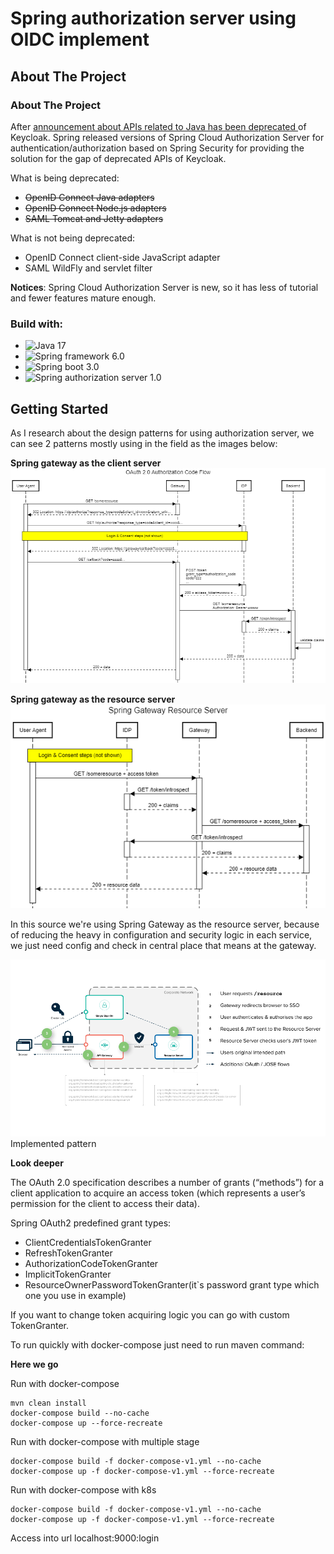 # Spring authorization server using OIDC implement

## About The Project

### About The Project

After [announcement about APIs related to Java has been deprecated ](https://www.keycloak.org/2022/02/adapter-deprecation)
of Keycloak. Spring released versions of Spring Cloud Authorization Server for authentication/authorization based on
Spring Security for providing the solution for the gap of deprecated APIs of Keycloak.

What is being deprecated:

- ~~OpenID Connect Java adapters~~
- ~~OpenID Connect Node.js adapters~~
- ~~SAML Tomcat and Jetty adapters~~

What is not being deprecated:

- OpenID Connect client-side JavaScript adapter
- SAML WildFly and servlet filter

**Notices**: Spring Cloud Authorization Server is new, so it has less of tutorial and fewer features mature enough.

### Build with:

- ![Java 17](https://img.shields.io/badge/Java17-ED8B00?style=for-the-badge&logo=java&logoColor=white)
- ![Spring framework 6.0](https://img.shields.io/badge/Spring%20framework%206.0-%236DB33F.svg?style=for-the-badge&logo=spring&logoColor=white)
- ![Spring boot 3.0](https://img.shields.io/badge/Spring%20boot%203.0-%236DB33F.svg?style=for-the-badge&logo=spring&logoColor=white)
- ![Spring authorization server 1.0](https://img.shields.io/badge/Spring%20authorization%20server%201.0-%236DB33F.svg?style=for-the-badge&logo=spring&logoColor=white)

## Getting Started

As I research about the design patterns for using authorization server, we can see 2 patterns mostly using in the field
as the images below:

**Spring gateway as the client server**
![Spring gateway as the client server](../assets/gw/gw-as-cli.png)

**Spring gateway as the resource server**
![Spring gateway as the resource server](../assets/gw/gw-as-res.png)

In this source we're using Spring Gateway as the resource server, because of reducing the heavy in configuration and
security logic in each service, we just need config and check in central place that means at the gateway.

![Implemented pattern](../assets/gw/img.png)
Implemented pattern

**Look deeper**

The OAuth 2.0 specification describes a number of grants (“methods”) for a client application to acquire an access
token (which represents a user’s permission for the client to access their data).

Spring OAuth2 predefined grant types:

- ClientCredentialsTokenGranter
- RefreshTokenGranter
- AuthorizationCodeTokenGranter
- ImplicitTokenGranter
- ResourceOwnerPasswordTokenGranter(it`s password grant type which one you use in example)

If you want to change token acquiring logic you can go with custom TokenGranter.

To run quickly with docker-compose just need to run maven command:

**Here we go**

Run with docker-compose

```shell
mvn clean install
docker-compose build --no-cache
docker-compose up --force-recreate
```

Run with docker-compose with multiple stage

```shell
docker-compose build -f docker-compose-v1.yml --no-cache
docker-compose up -f docker-compose-v1.yml --force-recreate
```

Run with docker-compose with k8s

```shell
docker-compose build -f docker-compose-v1.yml --no-cache
docker-compose up -f docker-compose-v1.yml --force-recreate
```

Access into url localhost:9000:login
